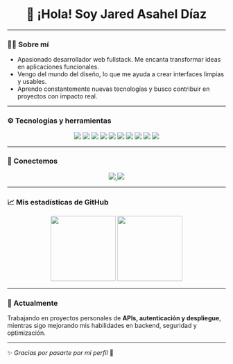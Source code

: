 <h1 align="center">👋 ¡Hola! Soy Jared Asahel Díaz</h1>

---

### 🧑‍💻 Sobre mí

- Apasionado desarrollador web fullstack. Me encanta transformar ideas en aplicaciones funcionales.  
- Vengo del mundo del diseño, lo que me ayuda a crear interfaces limpias y usables.  
- Aprendo constantemente nuevas tecnologías y busco contribuir en proyectos con impacto real.  

---

### ⚙️ Tecnologías y herramientas

<p align="center">
  <!-- Lenguajes -->
  <img src="https://img.shields.io/badge/JavaScript-323330?style=for-the-badge&logo=javascript&logoColor=F7DF1E" />
  <img src="https://img.shields.io/badge/HTML5-E34F26?style=for-the-badge&logo=html5&logoColor=white" />
  <img src="https://img.shields.io/badge/CSS3-1572B6?style=for-the-badge&logo=css3&logoColor=white" />

  <!-- Frontend -->
  <img src="https://img.shields.io/badge/React-20232A?style=for-the-badge&logo=react&logoColor=61DAFB" />

  <!-- Backend -->
  <img src="https://img.shields.io/badge/Node.js-339933?style=for-the-badge&logo=nodedotjs&logoColor=white" />
  <img src="https://img.shields.io/badge/Express.js-000000?style=for-the-badge&logo=express&logoColor=white" />
  <img src="https://img.shields.io/badge/MongoDB-4EA94B?style=for-the-badge&logo=mongodb&logoColor=white" />

  <!-- Herramientas -->
  <img src="https://img.shields.io/badge/Git-F05032?style=for-the-badge&logo=git&logoColor=white" />
  <img src="https://img.shields.io/badge/GitHub-181717?style=for-the-badge&logo=github&logoColor=white" />
  <img src="https://img.shields.io/badge/Postman-FF6C37?style=for-the-badge&logo=postman&logoColor=white" />
</p>

---

### 🔗 Conectemos

<p align="center">
  <a href="https://www.linkedin.com/in/jared-asahel-díaz-barranco">
    <img src="https://img.shields.io/badge/LinkedIn-Jared%20Asahel%20Díaz%20Barranco-blue?style=for-the-badge&logo=linkedin" />
  </a>
  <a href="https://github.com/Jared-Asahel">
    <img src="https://img.shields.io/badge/GitHub-Jared--Asahel-black?style=for-the-badge&logo=github" />
  </a>
</p>

---

### 📈 Mis estadísticas de GitHub

<p align="center">
  <img src="https://github-readme-stats.vercel.app/api?username=Jared-Asahel&show_icons=true&theme=dark" height="150"/>
  <img src="https://github-readme-stats.vercel.app/api/top-langs/?username=Jared-Asahel&layout=compact&theme=dark" height="150"/>
</p>

---

### 🌱 Actualmente

Trabajando en proyectos personales de **APIs, autenticación y despliegue**, mientras sigo mejorando mis habilidades en backend, seguridad y optimización.  

---

✨ *Gracias por pasarte por mi perfil* 🚀
